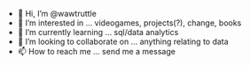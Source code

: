 - 👋 Hi, I’m @wawtruttle
- 👀 I’m interested in ... videogames, projects(?), change, books
- 🌱 I’m currently learning ... sql/data analytics
- 💞️ I’m looking to collaborate on ... anything relating to data
- 📫 How to reach me ... send  me a message

<!---
wawtruttle/wawtruttle is a ✨ special ✨ repository because its `README.md` (this file) appears on your GitHub profile.
You can click the Preview link to take a look at your changes.
--->
